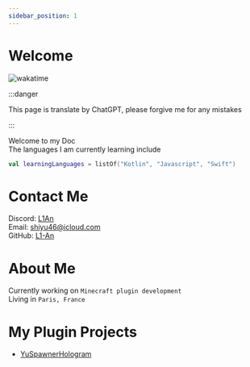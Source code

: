 ```yaml
---
sidebar_position: 1
---
```


# Welcome

![wakatime](https://wakatime.com/badge/github/L1-An/YusDoc.svg)

:::danger

This page is translate by ChatGPT, please forgive me for any mistakes

:::

Welcome to my Doc  
The languages I am currently learning include  
```kotlin
val learningLanguages = listOf("Kotlin", "Javascript", "Swift")
```

# Contact Me

Discord: [L1An](https://discord.com/users/c1oudy_ab)  
Email: shiyu46@icloud.com  
GitHub: [L1-An](https://github.com/L1-An)

# About Me

Currently working on `Minecraft plugin development`  
Living in `Paris, France`

# My Plugin Projects

- [YuSpawnerHologram](./category/yuspawnerhologram)